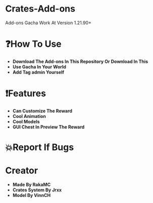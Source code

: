 # Crates-Add-ons
Add-ons Gacha Work At Version 1.21.90+

# ❓How To Use
- **Download The Add-ons In This Repository Or Download In This**
- **Use Gacha In Your World**
- **Add Tag admin Yourself**

# ❗Features
- **Can Customize The Reward**
- **Cool Animation**
- **Cool Models**
- **GUI Chest In Preview The Reward**

# 💥Report If Bugs
# Creator
- **Made By RakaMC**
- **Crates System By Jrxx**
- **Model By VinnCH**
